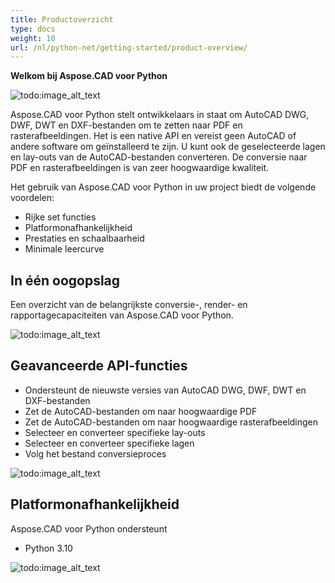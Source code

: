 ```yaml
---
title: Productoverzicht
type: docs
weight: 10
url: /nl/python-net/getting-started/product-overview/
---
```


**Welkom bij Aspose.CAD voor Python**

![todo:image_alt_text](/cad/_assets/python-net/product-overview_1.png)

Aspose.CAD voor Python stelt ontwikkelaars in staat om AutoCAD DWG, DWF, DWT en DXF-bestanden om te zetten naar PDF en rasterafbeeldingen. Het is een native API en vereist geen AutoCAD of andere software om geïnstalleerd te zijn. U kunt ook de geselecteerde lagen en lay-outs van de AutoCAD-bestanden converteren. De conversie naar PDF en rasterafbeeldingen is van zeer hoogwaardige kwaliteit.

Het gebruik van Aspose.CAD voor Python in uw project biedt de volgende voordelen:

- Rijke set functies
- Platformonafhankelijkheid
- Prestaties en schaalbaarheid
- Minimale leercurve

## **In één oogopslag**
Een overzicht van de belangrijkste conversie-, render- en rapportagecapaciteiten van Aspose.CAD voor Python.

![todo:image_alt_text](/cad/_assets/python-net/product-overview_2.png)

## **Geavanceerde API-functies**
- Ondersteunt de nieuwste versies van AutoCAD DWG, DWF, DWT en DXF-bestanden
- Zet de AutoCAD-bestanden om naar hoogwaardige PDF
- Zet de AutoCAD-bestanden om naar hoogwaardige rasterafbeeldingen
- Selecteer en converteer specifieke lay-outs
- Selecteer en converteer specifieke lagen
- Volg het bestand conversieproces

![todo:image_alt_text](/cad/_assets/python-net/product-overview_3.png)

## **Platformonafhankelijkheid**
Aspose.CAD voor Python ondersteunt

- Python 3.10

![todo:image_alt_text](/cad/_assets/python-net/product-overview_4.png)

